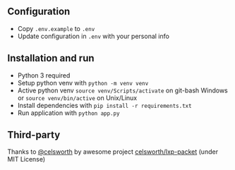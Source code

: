 ## Configuration
* Copy `.env.example` to `.env`
* Update configuration in `.env` with your personal info

## Installation and run
* Python 3 required
* Setup python venv with `python -m venv venv`
* Active python venv `source venv/Scripts/activate` on git-bash Windows or `source venv/bin/active` on Unix/Linux
* Install dependencies with `pip install -r requirements.txt`
* Run application with `python app.py`

## Third-party

Thanks to [@celsworth](https://github.com/celsworth) by awesome project [celsworth/lxp-packet](https://github.com/celsworth/lxp-packet) (under MIT License)
